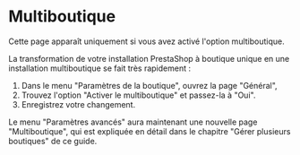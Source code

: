 # Multiboutique

Cette page apparaît uniquement si vous avez activé l'option multiboutique.

La transformation de votre installation PrestaShop à boutique unique en une installation multiboutique se fait très rapidement :

1. Dans le menu "Paramètres de la boutique", ouvrez la page "Général",
2. Trouvez l'option "Activer le multiboutique" et passez-la à "Oui".
3. Enregistrez votre changement.

Le menu "Paramètres avancés" aura maintenant une nouvelle page "Multiboutique", qui est expliquée en détail dans le chapitre "Gérer plusieurs boutiques" de ce guide.
